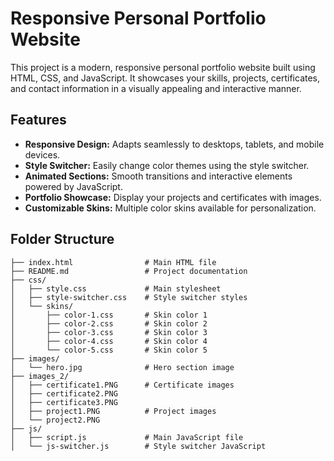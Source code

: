 # Responsive Personal Portfolio Website

This project is a modern, responsive personal portfolio website built using HTML, CSS, and JavaScript. It showcases your skills, projects, certificates, and contact information in a visually appealing and interactive manner.

## Features

- **Responsive Design:** Adapts seamlessly to desktops, tablets, and mobile devices.
- **Style Switcher:** Easily change color themes using the style switcher.
- **Animated Sections:** Smooth transitions and interactive elements powered by JavaScript.
- **Portfolio Showcase:** Display your projects and certificates with images.
- **Customizable Skins:** Multiple color skins available for personalization.

## Folder Structure

```
├── index.html                # Main HTML file
├── README.md                 # Project documentation
├── css/
│   ├── style.css             # Main stylesheet
│   ├── style-switcher.css    # Style switcher styles
│   └── skins/
│       ├── color-1.css       # Skin color 1
│       ├── color-2.css       # Skin color 2
│       ├── color-3.css       # Skin color 3
│       ├── color-4.css       # Skin color 4
│       └── color-5.css       # Skin color 5
├── images/
│   └── hero.jpg              # Hero section image
├── images_2/
│   ├── certificate1.PNG      # Certificate images
│   ├── certificate2.PNG
│   ├── certificate3.PNG
│   ├── project1.PNG          # Project images
│   └── project2.PNG
├── js/
│   ├── script.js             # Main JavaScript file
│   └── js-switcher.js        # Style switcher JavaScript
```

